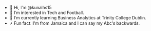 - 👋 Hi, I’m @kunalhs15
- 👀 I’m interested in Tech and Football.
- 🌱 I’m currently learning Business Analytics at Trinity College Dublin.
- ⚡ Fun fact: I'm from Jamaica and I can say my Abc's backwards.

<!---
kunalhs15/kunalhs15 is a ✨ special ✨ repository because its `README.md` (this file) appears on your GitHub profile.
You can click the Preview link to take a look at your changes.
--->

